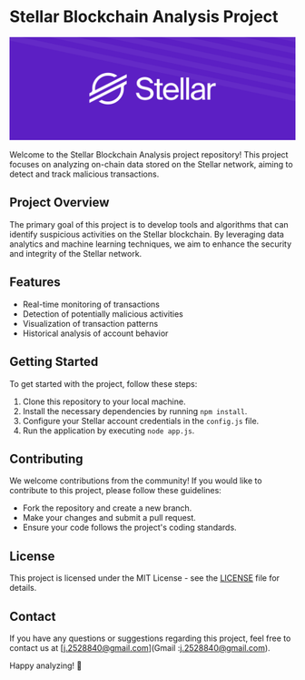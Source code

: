 # Stellar Blockchain Analysis Project

![Stellar Logo](./static/Stellar-1.png)

Welcome to the Stellar Blockchain Analysis project repository! This project focuses on analyzing on-chain data stored on the Stellar network, aiming to detect and track malicious transactions.

## Project Overview

The primary goal of this project is to develop tools and algorithms that can identify suspicious activities on the Stellar blockchain. By leveraging data analytics and machine learning techniques, we aim to enhance the security and integrity of the Stellar network.

## Features

- Real-time monitoring of transactions
- Detection of potentially malicious activities
- Visualization of transaction patterns
- Historical analysis of account behavior

## Getting Started

To get started with the project, follow these steps:

1. Clone this repository to your local machine.
2. Install the necessary dependencies by running `npm install`.
3. Configure your Stellar account credentials in the `config.js` file.
4. Run the application by executing `node app.js`.

## Contributing

We welcome contributions from the community! If you would like to contribute to this project, please follow these guidelines:
- Fork the repository and create a new branch.
- Make your changes and submit a pull request.
- Ensure your code follows the project's coding standards.

## License

This project is licensed under the MIT License - see the [LICENSE](LICENSE) file for details.

## Contact

If you have any questions or suggestions regarding this project, feel free to contact us at [j.2528840@gmail.com](Gmail :j.2528840@gmail.com).

Happy analyzing! 🚀